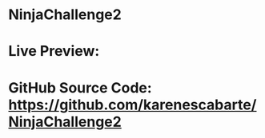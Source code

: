 # NinjaChallenge2
# Live Preview: 
# GitHub Source Code: https://github.com/karenescabarte/NinjaChallenge2

